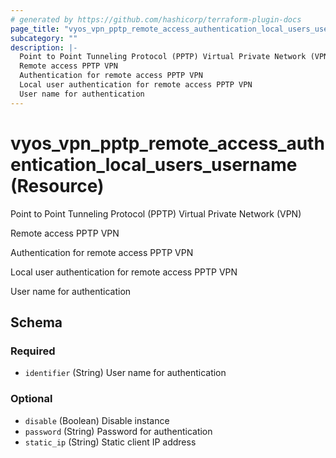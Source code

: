 ```yaml
---
# generated by https://github.com/hashicorp/terraform-plugin-docs
page_title: "vyos_vpn_pptp_remote_access_authentication_local_users_username Resource - vyos"
subcategory: ""
description: |-
  Point to Point Tunneling Protocol (PPTP) Virtual Private Network (VPN)
  Remote access PPTP VPN
  Authentication for remote access PPTP VPN
  Local user authentication for remote access PPTP VPN
  User name for authentication
---
```


# vyos_vpn_pptp_remote_access_authentication_local_users_username (Resource)

Point to Point Tunneling Protocol (PPTP) Virtual Private Network (VPN)

Remote access PPTP VPN

Authentication for remote access PPTP VPN

Local user authentication for remote access PPTP VPN

User name for authentication



<!-- schema generated by tfplugindocs -->
## Schema

### Required

- `identifier` (String) User name for authentication

### Optional

- `disable` (Boolean) Disable instance
- `password` (String) Password for authentication
- `static_ip` (String) Static client IP address
